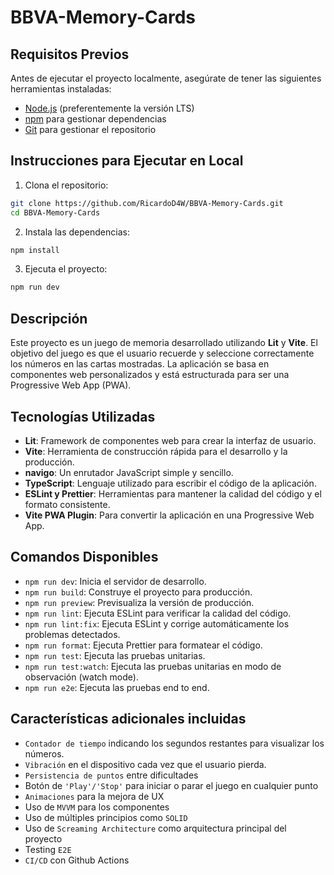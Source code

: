 # BBVA-Memory-Cards

## Requisitos Previos

Antes de ejecutar el proyecto localmente, asegúrate de tener las siguientes herramientas instaladas:

- [Node.js](https://nodejs.org/) (preferentemente la versión LTS)
- [npm](https://www.npmjs.com/) para gestionar dependencias
- [Git](https://git-scm.com/) para gestionar el repositorio

## Instrucciones para Ejecutar en Local

1. Clona el repositorio:

```bash
git clone https://github.com/RicardoD4W/BBVA-Memory-Cards.git
cd BBVA-Memory-Cards
```

2. Instala las dependencias:

```bash
npm install
```

3. Ejecuta el proyecto:

```bash
npm run dev
```

## Descripción

Este proyecto es un juego de memoria desarrollado utilizando **Lit** y **Vite**. El objetivo del juego es que el usuario recuerde y seleccione correctamente los números en las cartas mostradas. La aplicación se basa en componentes web personalizados y está estructurada para ser una Progressive Web App (PWA).

## Tecnologías Utilizadas

- **Lit**: Framework de componentes web para crear la interfaz de usuario.
- **Vite**: Herramienta de construcción rápida para el desarrollo y la producción.
- **navigo**: Un enrutador JavaScript simple y sencillo.
- **TypeScript**: Lenguaje utilizado para escribir el código de la aplicación.
- **ESLint y Prettier**: Herramientas para mantener la calidad del código y el formato consistente.
- **Vite PWA Plugin**: Para convertir la aplicación en una Progressive Web App.

## Comandos Disponibles

- `npm run dev`: Inicia el servidor de desarrollo.
- `npm run build`: Construye el proyecto para producción.
- `npm run preview`: Previsualiza la versión de producción.
- `npm run lint`: Ejecuta ESLint para verificar la calidad del código.
- `npm run lint:fix`: Ejecuta ESLint y corrige automáticamente los problemas detectados.
- `npm run format`: Ejecuta Prettier para formatear el código.
- `npm run test`: Ejecuta las pruebas unitarias.
- `npm run test:watch`: Ejecuta las pruebas unitarias en modo de observación (watch mode).
- `npm run e2e`: Ejecuta las pruebas end to end.

## Características adicionales incluidas

- `Contador de tiempo` indicando los segundos restantes para visualizar los números.
- `Vibración` en el dispositivo cada vez que el usuario pierda.
- `Persistencia de puntos` entre dificultades
- Botón de `'Play'/'Stop'` para iniciar o parar el juego en cualquier punto
- `Animaciones` para la mejora de UX
- Uso de `MVVM` para los componentes
- Uso de múltiples principios como `SOLID`
- Uso de `Screaming Architecture` como arquitectura principal del proyecto
- Testing `E2E`
- `CI/CD` con Github Actions
